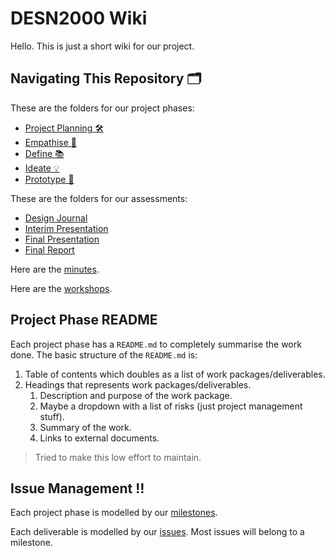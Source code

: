 # DESN2000 Wiki

Hello. This is just a short wiki for our project.

## Navigating This Repository 🗂

These are the folders for our project phases:
- [Project Planning 🛠](./project-planning)
- [Empathise 🥺](./empathise)
- [Define 📚](./define)
- [Ideate 💡](./ideate)
- [Prototype 🧱](./prototype)

These are the folders for our assessments:
- [Design Journal](./design-journal)
- [Interim Presentation](./interim-presentation)
- [Final Presentation](./final-presentation)
- [Final Report](./final-report)

Here are the [minutes](./minutes).

Here are the [workshops](./workshops).

## Project Phase README

Each project phase has a `README.md` to completely summarise the work done. The basic structure of the `README.md` is:
1. Table of contents which doubles as a list of work packages/deliverables.
1. Headings that represents work packages/deliverables.
    1. Description and purpose of the work package.
    1. Maybe a dropdown with a list of risks (just project management stuff).
    1. Summary of the work.
    1. Links to external documents.

> Tried to make this low effort to maintain.

## Issue Management ‼️

Each project phase is modelled by our [milestones](https://gitlab.com/dennuguyen/desn2000/-/milestones).

Each deliverable is modelled by our [issues](https://gitlab.com/dennuguyen/desn2000/-/issues). Most issues will belong to a milestone.
